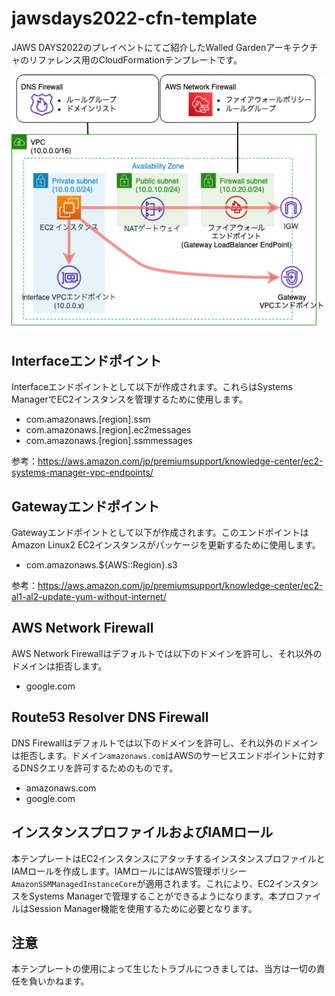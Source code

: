 # jawsdays2022-cfn-template

JAWS DAYS2022のプレイベントにてご紹介したWalled Gardenアーキテクチャのリファレンス用のCloudFormationテンプレートです。

![Architecture](figure/architecture.png)

## Interfaceエンドポイント

Interfaceエンドポイントとして以下が作成されます。これらはSystems ManagerでEC2インスタンスを管理するために使用します。

- com.amazonaws.[region].ssm
- com.amazonaws.[region].ec2messages
- com.amazonaws.[region].ssmmessages

参考：https://aws.amazon.com/jp/premiumsupport/knowledge-center/ec2-systems-manager-vpc-endpoints/

## Gatewayエンドポイント

Gatewayエンドポイントとして以下が作成されます。このエンドポイントはAmazon Linux2 EC2インスタンスがパッケージを更新するために使用します。

- com.amazonaws.${AWS::Region}.s3

参考：https://aws.amazon.com/jp/premiumsupport/knowledge-center/ec2-al1-al2-update-yum-without-internet/

## AWS Network Firewall

AWS Network Firewallはデフォルトでは以下のドメインを許可し、それ以外のドメインは拒否します。

- google.com

## Route53 Resolver DNS Firewall

DNS Firewallはデフォルトでは以下のドメインを許可し、それ以外のドメインは拒否します。ドメイン`amazonaws.com`はAWSのサービスエンドポイントに対するDNSクエリを許可するためのものです。

- amazonaws.com
- google.com

## インスタンスプロファイルおよびIAMロール

本テンプレートはEC2インスタンスにアタッチするインスタンスプロファイルとIAMロールを作成します。IAMロールにはAWS管理ポリシー`AmazonSSMManagedInstanceCore`が適用されます。これにより、EC2インスタンスをSystems Managerで管理することができるようになります。本プロファイルはSession Manager機能を使用するために必要となります。

## 注意

本テンプレートの使用によって生じたトラブルにつきましては、当方は一切の責任を負いかねます。